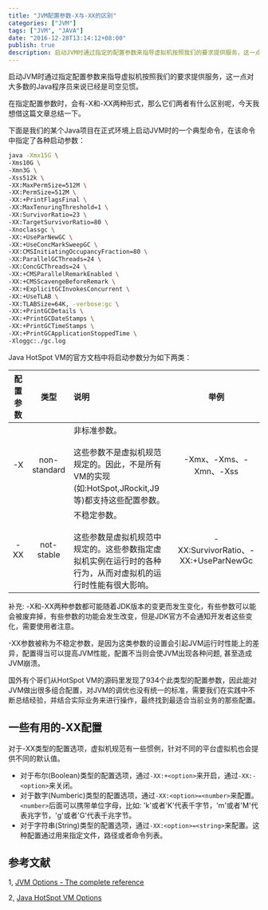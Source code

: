```yaml
---
title: "JVM配置参数-X与-XX的区别"
categories: ["JVM"]
tags: ["JVM", "JAVA"]
date: "2016-12-28T13:14:12+08:00"
publish: true
description: 启动JVM时通过指定的配置参数来指导虚拟机按照我们的要求提供服务，这一点对大多数的Java程序员来说已经是司空见惯。在指定配置参数时，会有-X和-XX两种形式，那么它们两者有什么区别呢，今天我想借这篇文章总结一下。
---
```


启动JVM时通过指定配置参数来指导虚拟机按照我们的要求提供服务，这一点对大多数的Java程序员来说已经是司空见惯。

在指定配置参数时，会有-X和-XX两种形式，那么它们两者有什么区别呢，今天我想借这篇文章总结一下。

下面是我们的某个Java项目在正式环境上启动JVM时的一个典型命令，在该命令中指定了各种启动参数：

``` bash
java -Xmx15G \
-Xms10G \
-Xmn3G \
-Xss512k \
-XX:MaxPermSize=512M \
-XX:PermSize=512M \
-XX:+PrintFlagsFinal \
-XX:MaxTenuringThreshold=1 \
-XX:SurvivorRatio=23 \
-XX:TargetSurvivorRatio=80 \
-Xnoclassgc \
-XX:+UseParNewGC \
-XX:+UseConcMarkSweepGC \
-XX:CMSInitiatingOccupancyFraction=80 \
-XX:ParallelGCThreads=24 \
-XX:ConcGCThreads=24 \
-XX:+CMSParallelRemarkEnabled \
-XX:+CMSScavengeBeforeRemark \
-XX:+ExplicitGCInvokesConcurrent \
-XX:+UseTLAB \
-XX:TLABSize=64K, -verbose:gc \
-XX:+PrintGCDetails \
-XX:+PrintGCDateStamps \
-XX:+PrintGCTimeStamps \
-XX:+PrintGCApplicationStoppedTime \
-Xloggc:./gc.log
```


Java HotSpot VM的官方文档中将启动参数分为如下两类：

配置 参数  | 类型 | 说明 | 举例
:--------: | :----------: | :--------- | :--------:
-X   | non-standard | 非标准参数。<br/><br/>这些参数不是虚拟机规范规定的。因此，不是所有VM的实现(如:HotSpot,JRockit,J9等)都支持这些配置参数。      | -Xmx、-Xms、-Xmn、-Xss
-XX  | not-stable   | 不稳定参数。<br/><br/>这些参数是虚拟机规范中规定的。这些参数指定虚拟机实例在运行时的各种行为，从而对虚拟机的运行时性能有很大影响。 | -XX:SurvivorRatio、-XX:+UseParNewGc

补充: -X和-XX两种参数都可能随着JDK版本的变更而发生变化，有些参数可以能会被废弃掉，有些参数的功能会发生改变，但是JDK官方不会通知开发者这些变化，需要使用者注意。

-XX参数被称为不稳定参数，是因为这类参数的设置会引起JVM运行时性能上的差异，配置得当可以提高JVM性能，配置不当则会使JVM出现各种问题, 甚至造成JVM崩溃。

国外有个哥们从HotSpot VM的源码里发现了934个此类型的配置参数，因此能对JVM做出很多组合配置，对JVM的调优也没有统一的标准，需要我们在实践中不断总结经验，并结合实际业务来进行操作，最终找到最适合当前业务的那些配置。

## 一些有用的-XX配置
对于-XX类型的配置选项，虚拟机规范有一些惯例，针对不同的平台虚拟机也会提供不同的默认值。

* 对于布尔(Boolean)类型的配置选项，通过`-XX:+<option>`来开启，通过`-XX:-<option>`来关闭。
* 对于数字(Numberic)类型的配置选项，通过`-XX:<option>=<number>`来配置。`<number>`后面可以携带单位字母，比如: 'k'或者'K'代表千字节，'m'或者'M'代表兆字节，'g'或者'G'代表千兆字节。
* 对于字符串(String)类型的配置选项，通过`-XX:<option>=<string>`来配置。这种配置通过用来指定文件，路径或者命令列表。

## 参考文献
1, [JVM Options - The complete reference](http://jvm-options.tech.xebia.fr/)

2, [Java HotSpot VM Options](http://www.oracle.com/technetwork/java/javase/tech/vmoptions-jsp-140102.html)

